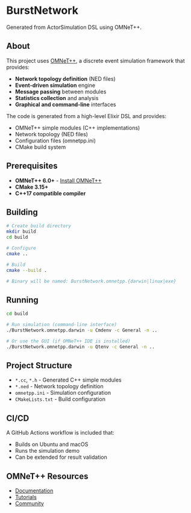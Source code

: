 # BurstNetwork

Generated from ActorSimulation DSL using OMNeT++.

## About

This project uses [OMNeT++](https://omnetpp.org/), a discrete event simulation
framework that provides:

- **Network topology definition** (NED files)
- **Event-driven simulation** engine
- **Message passing** between modules
- **Statistics collection** and analysis
- **Graphical and command-line** interfaces

The code is generated from a high-level Elixir DSL and provides:
- OMNeT++ simple modules (C++ implementations)
- Network topology (NED files)
- Configuration files (omnetpp.ini)
- CMake build system

## Prerequisites

- **OMNeT++ 6.0+** - [Install OMNeT++](https://omnetpp.org/download/)
- **CMake 3.15+**
- **C++17 compatible compiler**

## Building

```bash
# Create build directory
mkdir build
cd build

# Configure
cmake ..

# Build
cmake --build .

# Binary will be named: BurstNetwork.omnetpp.{darwin|linux|exe}
```

## Running

```bash
cd build

# Run simulation (command-line interface)
./BurstNetwork.omnetpp.darwin -u Cmdenv -c General -n ..

# Or use the GUI (if OMNeT++ IDE is installed)
./BurstNetwork.omnetpp.darwin -u Qtenv -c General -n ..
```

## Project Structure

- `*.cc`, `*.h` - Generated C++ simple modules
- `*.ned` - Network topology definition
- `omnetpp.ini` - Simulation configuration
- `CMakeLists.txt` - Build configuration

## CI/CD

A GitHub Actions workflow is included that:
- Builds on Ubuntu and macOS
- Runs the simulation demo
- Can be extended for result validation

## OMNeT++ Resources

- [Documentation](https://doc.omnetpp.org/)
- [Tutorials](https://docs.omnetpp.org/tutorials/)
- [Community](https://omnetpp.org/community)
